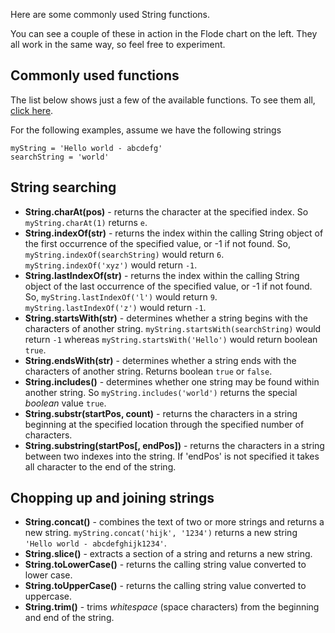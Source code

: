 Here are some commonly used String functions. 

You can see a couple of these in action in the Flode chart on the left. They all work in the same way, so feel free to experiment.

## Commonly used functions
The list below shows just a few of the available functions. To see them all, [click here](https://developer.mozilla.org/en-US/docs/Web/JavaScript/Reference/Global_Objects/String). 

For the following examples, assume we have the following strings 
```
myString = 'Hello world - abcdefg'
searchString = 'world'
```

## String searching
- **String.charAt(pos)** - returns the character at the specified index. So `myString.charAt(1)` returns `e`.
- **String.indexOf(str)** - returns the index within the calling String object of the first occurrence of the specified value, or -1 if not found. So, `myString.indexOf(searchString)` would return `6`. `myString.indexOf('xyz')` would return `-1`.
- **String.lastIndexOf(str)** - returns the index within the calling String object of the last occurrence of the specified value, or -1 if not found. So, `myString.lastIndexOf('l')` would return `9`. `myString.lastIndexOf('z')` would return `-1`.
- **String.startsWith(str)** - determines whether a string begins with the characters of another string. `myString.startsWith(searchString)` would return `-1` whereas `myString.startsWith('Hello')` would return boolean `true`.
- **String.endsWith(str)** - determines whether a string ends with the characters of another string. Returns boolean `true` or `false`.
- **String.includes()** - determines whether one string may be found within another string. So `myString.includes('world')` returns the special *boolean* value `true`.
- **String.substr(startPos, count)** - returns the characters in a string beginning at the specified location through the specified number of characters. 
- **String.substring(startPos[, endPos])** - returns the characters in a string between two indexes into the string. If 'endPos' is not specified it takes all character to the end of the string.


## Chopping up and joining strings
- **String.concat()** - combines the text of two or more strings and returns a new string. `myString.concat('hijk', '1234')` returns a new string `'Hello world - abcdefghijk1234'`.
- **String.slice()** - extracts a section of a string and returns a new string.
- **String.toLowerCase()** - returns the calling string value converted to lower case.
- **String.toUpperCase()** - returns the calling string value converted to uppercase.
- **String.trim()** - trims *whitespace* (space characters) from the beginning and end of the string.


